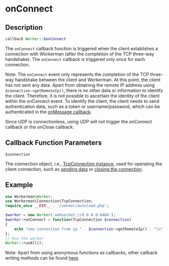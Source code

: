 # onConnect
## Description
```php
callback Worker::$onConnect
```

The ```onConnect``` callback function is triggered when the client establishes a connection with Workerman (after the completion of the TCP three-way handshake). The ```onConnect``` callback is triggered only once for each connection.

Note: The ```onConnect``` event only represents the completion of the TCP three-way handshake between the client and Workerman. At this point, the client has not sent any data. Apart from obtaining the remote IP address using ```$connection->getRemoteIp()```, there is no other data or information to identify the client. Therefore, it is not possible to ascertain the identity of the client within the onConnect event. To identify the client, the client needs to send authentication data, such as a token or username/password, which can be authenticated in the [onMessage callback](on-message.md).

Since UDP is connectionless, using UDP will not trigger the onConnect callback or the onClose callback.

## Callback Function Parameters
``` $connection ```

The connection object, i.e., [TcpConnection instance](../tcp-connection.md), used for operating the client connection, such as [sending data](../tcp-connection/send.md) or [closing the connection](../tcp-connection/close.md).

## Example
```php
use Workerman\Worker;
use Workerman\Connection\TcpConnection;
require_once __DIR__ . '/vendor/autoload.php';

$worker = new Worker('websocket://0.0.0.0:8484');
$worker->onConnect = function(TcpConnection $connection)
{
    echo "new connection from ip " . $connection->getRemoteIp() . "\n";
};
// Run the worker
Worker::runAll();
```

Note: Apart from using anonymous functions as callbacks, other callback writing methods can be found [here](../faq/callback_methods.md).
